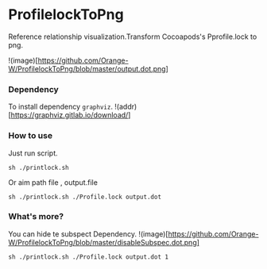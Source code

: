 # ProfilelockToPng
Reference relationship visualization.Transform Cocoapods's Pprofile.lock to png.

!(image)[https://github.com/Orange-W/ProfilelockToPng/blob/master/output.dot.png]

### Dependency
To install dependency `graphviz`.
!(addr)[https://graphviz.gitlab.io/download/]

### How to use

Just run script.

```
sh ./printlock.sh
```

Or aim path file , output.file

```
sh ./printlock.sh ./Profile.lock output.dot
```

### What's more?
You can hide te subspect Dependency.
!(image)[https://github.com/Orange-W/ProfilelockToPng/blob/master/disableSubspec.dot.png]

```
sh ./printlock.sh ./Profile.lock output.dot 1
```
